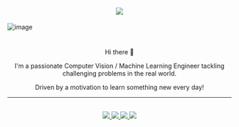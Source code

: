 <h1 align="center">
    <img src="https://readme-typing-svg.herokuapp.com?font=Sixtyfour&size=25&letterSpacing=0.1rem&duration=500&pause=2000&color=FFFFFF&center=true&vCenter=true&width=1000&height=100&lines=hello+world!;my+name+is+florian+trautweiler" />
</h1>

![image](https://github.com/user-attachments/assets/f54146bf-6783-4d79-b06d-da3d94f34381)
<h1></h1>

<div align="center">
  
Hi there 👋

I'm a passionate Computer Vision / Machine Learning Engineer tackling challenging problems in the real world.

Driven by a motivation to learn something new every day!

</div>

<hr>

<br>

<div align="center">
  <a href="https://www.linkedin.com/in/florian-trautweiler" target="_blank">
    <img src="https://img.shields.io/badge/LinkedIn-0077B5?style=for-the-badge&logo=linkedin&logoColor=white" target="_blank" />
  </a>
  <a href="https://medium.com/@florian-trautweiler" target="_blank">
    <img src="https://img.shields.io/badge/Medium-000000?style=for-the-badge&logo=medium&logoColor=white" target="_blank" />
  </a>
  <a href="https://www.youtube.com/@flipflodev" target="_blank">
    <img src="https://img.shields.io/badge/YouTube-ff0033?style=for-the-badge&logo=youtube&logoColor=white" target="_blank" />
  </a>
  <a href="https://flipflogames.itch.io/" target="_blank">
    <img src="https://img.shields.io/badge/Itch.io-fa5c5c?style=for-the-badge&logo=itchio&logoColor=white" target="_blank" />
  </a>
</div>
